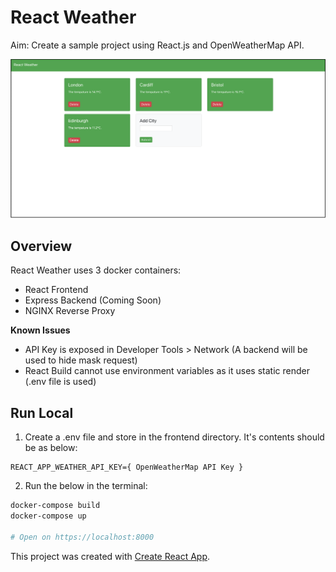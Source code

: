 # React Weather

Aim: Create a sample project using React.js and OpenWeatherMap API.

[![](./docs/MainPage.png)](#)

## Overview

React Weather uses 3 docker containers:

- React Frontend
- Express Backend (Coming Soon)
- NGINX Reverse Proxy

**Known Issues**

- API Key is exposed in Developer Tools > Network (A backend will be used to hide mask request)
- React Build cannot use environment variables as it uses static render (.env file is used)

## Run Local

1. Create a .env file and store in the frontend directory. It's contents should be as below:

```
REACT_APP_WEATHER_API_KEY={ OpenWeatherMap API Key }
```

2. Run the below in the terminal:

```bash
docker-compose build
docker-compose up

# Open on https://localhost:8000
```

This project was created with [Create React App](https://github.com/facebook/create-react-app).
